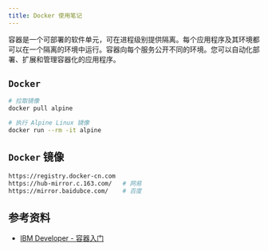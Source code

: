 ```yaml
---
title: Docker 使用笔记
---
```


容器是一个可部署的软件单元，可在进程级别提供隔离。每个应用程序及其环境都可以在一个隔离的环境中运行。容器向每个服务公开不同的环境。您可以自动化部署、扩展和管理容器化的应用程序。

## `Docker`

```sh
# 拉取镜像
docker pull alpine

# 执行 Alpine Linux 镜像
docker run --rm -it alpine
```

## `Docker` 镜像

```sh
https://registry.docker-cn.com
https://hub-mirror.c.163.com/   # 网易
https://mirror.baidubce.com/    # 百度
```

## 参考资料

- [IBM Developer - 容器入门](https://developer.ibm.com/zh/gettingstarted/containers/)